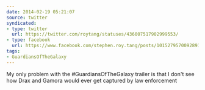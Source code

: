 ```yaml
---
date: 2014-02-19 05:21:07
source: twitter
syndicated:
- type: twitter
  url: https://twitter.com/roytang/statuses/436007517902999553/
- type: facebook
  url: https://www.facebook.com/stephen.roy.tang/posts/10152795700928912
tags:
- GuardiansOfTheGalaxy
---
```


My only problem with the #GuardiansOfTheGalaxy trailer is that I don't see how Drax and Gamora would ever get captured by law enforcement